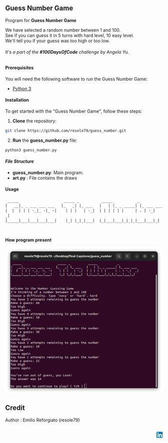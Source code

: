 ## Guess Number Game

Program for **Guess Number Game**

We have selected a random number between 1 and 100.     
See if you can guess it in 5 turns with hard level, 10 easy level.      
We'll tell you if your guess was too high or too low.      
       
###### It's a part of the **#100DaysOfCode** challenge by Angela Yu. ######


#### Prerequisites
You will need the following software to run the Guess Number Game:
 - [Python 3](https://www.python.org/downloads/)


#### Installation
To get started with the "Guess Number Game", follow these steps:

1. **Clone** the repository:

```sh
git clone https://github.com/resole79/guess_number.git
```

2. **Run** the **guess_number.py** file:

```sh
python3 guess_number.py
```     

#### *File Structure*

 - **guess_number.py**: Main program.
 - **art.py** : File contains the draws


#### **Usage**

```
 _____                    _____ _          _____           _           
|   __|_ _ ___ ___ ___   |_   _| |_ ___   |   | |_ _ _____| |_ ___ ___ 
|  |  | | | -_|_ -|_ -|    | | |   | -_|  | | | | | |     | . | -_|  _|
|_____|___|___|___|___|    |_| |_|_|___|  |_|___|___|_|_|_|___|___|_|  

         
```

**How program present**

![Guess The Number](./image/guess_number_0.png)


## **Credit**

Author : Emilio Reforgiato (resole79)

##
<p align="right"><a href="https://www.linkedin.com/in/emilio-reforgiato/" target=”_blank” ><img src="./image/in_logo.png" /></a></p>


